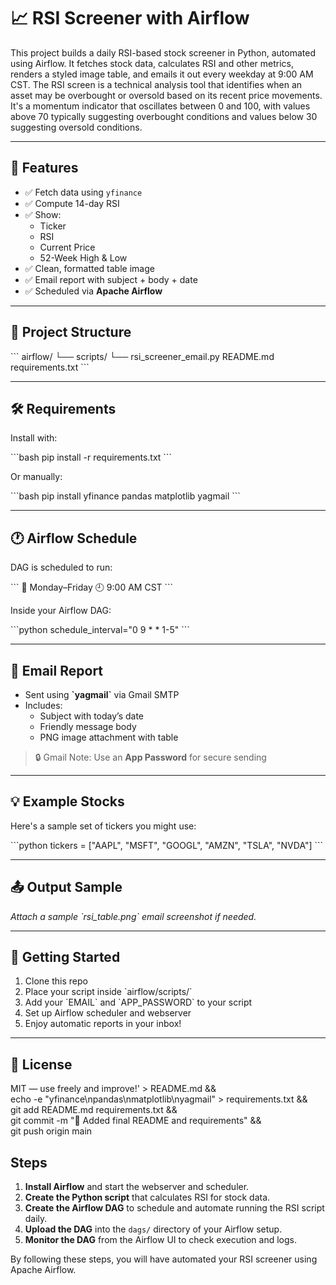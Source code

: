 # 📈 RSI Screener with Airflow

This project builds a daily RSI-based stock screener in Python, automated using Airflow. It fetches stock data, calculates RSI and other metrics, renders a styled image table, and emails it out every weekday at 9:00 AM CST.
The RSI screen is a technical analysis tool that identifies when an asset may be overbought or oversold based on its recent price movements. It's a momentum indicator that oscillates between 0 and 100, with values above 70 typically suggesting overbought conditions and values below 30 suggesting oversold conditions.

---

## 🔧 Features

- ✅ Fetch data using `yfinance`
- ✅ Compute 14-day RSI
- ✅ Show:
  - Ticker
  - RSI
  - Current Price
  - 52-Week High & Low
- ✅ Clean, formatted table image
- ✅ Email report with subject + body + date
- ✅ Scheduled via **Apache Airflow**

---

## 📂 Project Structure

\`\`\`
airflow/
└── scripts/
    └── rsi_screener_email.py
README.md
requirements.txt
\`\`\`

---

## 🛠️ Requirements

Install with:

\`\`\`bash
pip install -r requirements.txt
\`\`\`

Or manually:

\`\`\`bash
pip install yfinance pandas matplotlib yagmail
\`\`\`

---

## 🕐 Airflow Schedule

DAG is scheduled to run:

\`\`\`
📅 Monday–Friday
🕘 9:00 AM CST
\`\`\`

Inside your Airflow DAG:

\`\`\`python
schedule_interval="0 9 * * 1-5"
\`\`\`

---

## 📧 Email Report

- Sent using **\`yagmail\`** via Gmail SMTP
- Includes:
  - Subject with today’s date
  - Friendly message body
  - PNG image attachment with table

> 🔒 Gmail Note: Use an **App Password** for secure sending

---

## 💡 Example Stocks

Here\'s a sample set of tickers you might use:

\`\`\`python
tickers = ["AAPL", "MSFT", "GOOGL", "AMZN", "TSLA", "NVDA"]
\`\`\`

---

## 📤 Output Sample

_Attach a sample \`rsi_table.png\` email screenshot if needed._

---

## 🚀 Getting Started

1. Clone this repo
2. Place your script inside \`airflow/scripts/\`
3. Add your \`EMAIL\` and \`APP_PASSWORD\` to your script
4. Set up Airflow scheduler and webserver
5. Enjoy automatic reports in your inbox!

---

## 📌 License

MIT — use freely and improve!' > README.md && \
echo -e "yfinance\npandas\nmatplotlib\nyagmail" > requirements.txt && \
git add README.md requirements.txt && \
git commit -m "📄 Added final README and requirements" && \
git push origin main

## Steps 
1. **Install Airflow** and start the webserver and scheduler.
2. **Create the Python script** that calculates RSI for stock data.
3. **Create the Airflow DAG** to schedule and automate running the RSI script daily.
4. **Upload the DAG** into the `dags/` directory of your Airflow setup.
5. **Monitor the DAG** from the Airflow UI to check execution and logs.

By following these steps, you will have automated your RSI screener using Apache Airflow.



